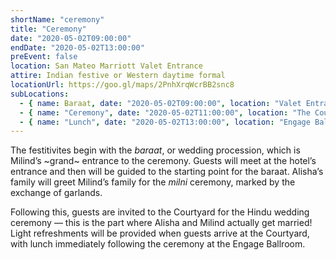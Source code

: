 ```yaml
---
shortName: "ceremony"
title: "Ceremony"
date: "2020-05-02T09:00:00"
endDate: "2020-05-02T13:00:00"
preEvent: false
location: San Mateo Marriott Valet Entrance
attire: Indian festive or Western daytime formal
locationUrl: https://goo.gl/maps/2PnhXrqWcrBB2snc8
subLocations:
  - { name: Baraat, date: "2020-05-02T09:00:00", location: "Valet Entrance" }
  - { name: "Ceremony", date: "2020-05-02T11:00:00", location: "The Courtyard" }
  - { name: "Lunch", date: "2020-05-02T13:00:00", location: "Engage Ballroom" }
---
```


The festitivites begin with the _baraat_, or wedding procession, which is
Milind’s ~grand~ entrance to the ceremony. Guests will meet at the hotel’s
entrance and then will be guided to the starting point for the baraat.
Alisha’s family will greet Milind’s family for the _milni_ ceremony, marked
by the exchange of garlands.

Following this, guests are invited to the Courtyard for the Hindu wedding
ceremony &mdash; this is the part where Alisha and Milind actually get
married! Light refreshments will be provided when guests arrive at the
Courtyard, with lunch immediately following the ceremony at the Engage
Ballroom.
